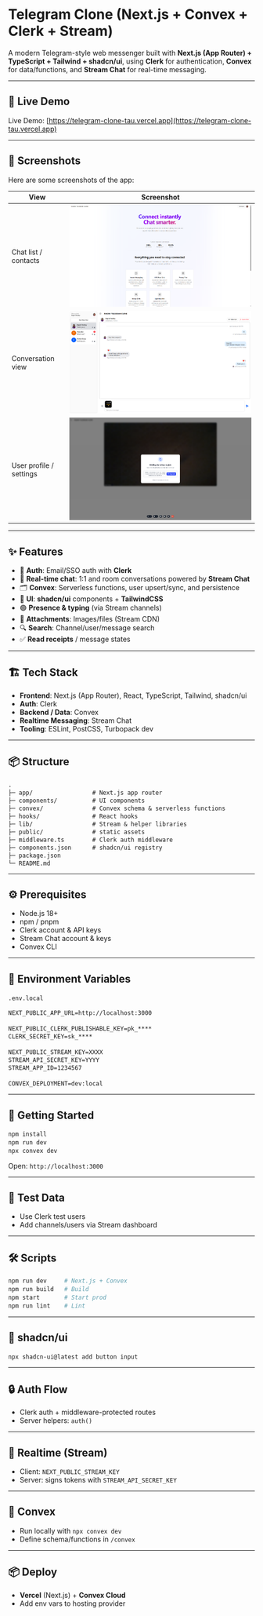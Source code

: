 # Telegram Clone (Next.js + Convex + Clerk + Stream)

A modern Telegram-style web messenger built with **Next.js (App Router) + TypeScript + Tailwind + shadcn/ui**, using **Clerk** for authentication, **Convex** for data/functions, and **Stream Chat** for real-time messaging.

---

## 🚀 Live Demo

Live Demo: [https://telegram-clone-tau.vercel.app](https://telegram-clone-tau.vercel.app)

---

## 📸 Screenshots

Here are some screenshots of the app:

| View | Screenshot |
|------|------------|
| Chat list / contacts | ![Chat List](https://github.com/ragini-pandey/telegram-clone/blob/master/public/screenshot1.png) |
| Conversation view | ![Conversation](https://github.com/ragini-pandey/telegram-clone/blob/master/public/screenshot2.png) |
| User profile / settings | ![Profile](https://github.com/ragini-pandey/telegram-clone/blob/master/public/screenshot3.png) |

---


## ✨ Features

- 🔐 **Auth**: Email/SSO auth with **Clerk**
- 💬 **Real-time chat**: 1:1 and room conversations powered by **Stream Chat**
- 🗂️ **Convex**: Serverless functions, user upsert/sync, and persistence
- 🧩 **UI**: **shadcn/ui** components + **TailwindCSS**
- 🟢 **Presence & typing** (via Stream channels)
- 📎 **Attachments**: Images/files (Stream CDN)
- 🔍 **Search**: Channel/user/message search
- ✅ **Read receipts** / message states

---

## 🏗️ Tech Stack

- **Frontend**: Next.js (App Router), React, TypeScript, Tailwind, shadcn/ui
- **Auth**: Clerk
- **Backend / Data**: Convex
- **Realtime Messaging**: Stream Chat
- **Tooling**: ESLint, PostCSS, Turbopack dev

---

## 📦 Structure

```
.
├─ app/                 # Next.js app router
├─ components/          # UI components
├─ convex/              # Convex schema & serverless functions
├─ hooks/               # React hooks
├─ lib/                 # Stream & helper libraries
├─ public/              # static assets
├─ middleware.ts        # Clerk auth middleware
├─ components.json      # shadcn/ui registry
├─ package.json
└─ README.md
```

---

## ⚙️ Prerequisites

- Node.js 18+
- npm / pnpm
- Clerk account & API keys
- Stream Chat account & keys
- Convex CLI

---

## 🔑 Environment Variables

`.env.local`

```
NEXT_PUBLIC_APP_URL=http://localhost:3000

NEXT_PUBLIC_CLERK_PUBLISHABLE_KEY=pk_****
CLERK_SECRET_KEY=sk_****

NEXT_PUBLIC_STREAM_KEY=XXXX
STREAM_API_SECRET_KEY=YYYY
STREAM_APP_ID=1234567

CONVEX_DEPLOYMENT=dev:local
```

---

## 🚀 Getting Started

```bash
npm install
npm run dev
npx convex dev
```

Open: `http://localhost:3000`

---

## 🧪 Test Data

- Use Clerk test users
- Add channels/users via Stream dashboard

---

## 🛠️ Scripts

```bash
npm run dev     # Next.js + Convex
npm run build   # Build
npm start       # Start prod
npm run lint    # Lint
```

---

## 🧰 shadcn/ui

```bash
npx shadcn-ui@latest add button input
```

---

## 🔒 Auth Flow

- Clerk auth + middleware-protected routes
- Server helpers: `auth()`

---

## 📡 Realtime (Stream)

- Client: `NEXT_PUBLIC_STREAM_KEY`
- Server: signs tokens with `STREAM_API_SECRET_KEY`

---

## 🧰 Convex

- Run locally with `npx convex dev`
- Define schema/functions in `/convex`

---

## 📦 Deploy

- **Vercel** (Next.js) + **Convex Cloud**
- Add env vars to hosting provider
